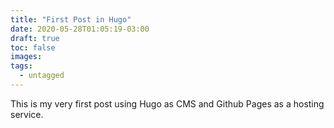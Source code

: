 ```yaml
---
title: "First Post in Hugo"
date: 2020-05-28T01:05:19-03:00
draft: true
toc: false
images:
tags:
  - untagged
---
```

This is my very first post using Hugo as CMS and Github Pages as a hosting service.
